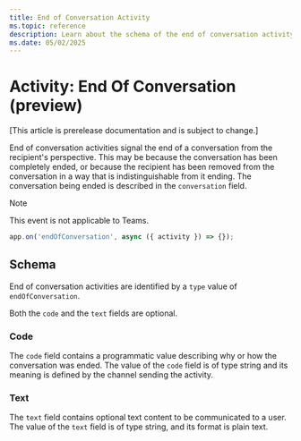```yaml
---
title: End of Conversation Activity
ms.topic: reference
description: Learn about the schema of the end of conversation activity.
ms.date: 05/02/2025
---
```


# Activity: End Of Conversation (preview)

[This article is prerelease documentation and is subject to change.]

End of conversation activities signal the end of a conversation from the recipient's perspective. This may be because the conversation has been completely ended, or because the recipient has been removed from the conversation in a way that is indistinguishable from it ending. The conversation being ended is described in the `conversation` field.

> [!NOTE]
> This event is not applicable to Teams.

```typescript
app.on('endOfConversation', async ({ activity }) => {});
```

## Schema

End of conversation activities are identified by a `type` value of `endOfConversation`.

Both the `code` and the `text` fields are optional.

### Code

The `code` field contains a programmatic value describing why or how the conversation was ended. The value of the `code` field is of type string and its meaning is defined by the channel sending the activity.

### Text

The `text` field contains optional text content to be communicated to a user. The value of the `text` field is of type string, and its format is plain text.